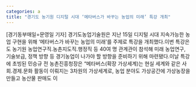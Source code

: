 ```yaml
---
categories: a
title: "경기도 농기원 디지털 시대 ‘메타버스가 바꾸는 농업의 미래’ 특강 개최"
---
```

[경기동부매일=문영일 기자] 경기도농업기술원은 지난 15일 디지털 시대 지속가능한 농업 구현을 위해 ‘메타버스가 바꾸는 농업의 미래’를 주제로 특강을 개최했다.이번 특강은 도 농기원 농업연구직․농촌지도직․행정직 등 40여 명 관계관이 참석해 미래 농업연구, 기술보급, 정책 방향 등 경기농업이 나가야 할 방향을 준비하기 위해 마련됐다.이날 특강에 초빙된 민승규 전 농촌진흥청장은 “메타버스(확장 가상세계)는 현실 세계와 같은 사회․경제․문화 활동이 이뤄지는 3차원의 가상세계로, 농업 분야도 가상공간에 가상농장을 만들고 농산물 판매도 이